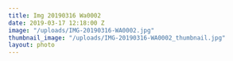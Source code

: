 ```yaml
---
title: Img 20190316 Wa0002
date: 2019-03-17 12:18:00 Z
image: "/uploads/IMG-20190316-WA0002.jpg"
thumbnail_image: "/uploads/IMG-20190316-WA0002_thumbnail.jpg"
layout: photo
---
```


